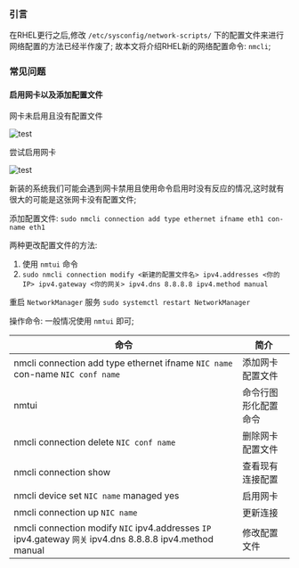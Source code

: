 ### 引言
在RHEL更行之后,修改 `/etc/sysconfig/network-scripts/` 下的配置文件来进行网络配置的方法已经半作废了;
故本文将介绍RHEL新的网络配置命令: `nmcli`;



### 常见问题
#### 启用网卡以及添加配置文件

网卡未启用且没有配置文件

![test](/annex/Pasted%20image%2020240725105304.png)

尝试启用网卡

![test](/annex/Pasted%20image%2020240725105551.png)

新装的系统我们可能会遇到网卡禁用且使用命令启用时没有反应的情况,这时就有很大的可能是这张网卡没有配置文件;

添加配置文件:
`sudo nmcli connection add type ethernet ifname eth1 con-name eth1`

两种更改配置文件的方法:
1. 使用 `nmtui` 命令
2. `sudo nmcli connection modify <新建的配置文件名> ipv4.addresses <你的IP> ipv4.gateway <你的网关> ipv4.dns 8.8.8.8 ipv4.method manual`

重启 `NetworkManager` 服务
`sudo systemctl restart NetworkManager`

操作命令:
一般情况使用 `nmtui` 即可;

| 命令                                                                                                      | 简介         |
| ------------------------------------------------------------------------------------------------------- | ---------- |
| nmcli connection add type ethernet ifname `NIC name` con-name `NIC conf name`                           | 添加网卡配置文件   |
| nmtui                                                                                                   | 命令行图形化配置命令 |
| nmcli connection delete `NIC conf name`                                                                 | 删除网卡配置文件   |
| nmcli connection show                                                                                   | 查看现有连接配置   |
| nmcli device set `NIC name` managed yes                                                                 | 启用网卡       |
| nmcli connection up `NIC name`                                                                          | 更新连接       |
| nmcli connection modify `NIC` ipv4.addresses `IP` ipv4.gateway `网关` ipv4.dns 8.8.8.8 ipv4.method manual | 修改配置文件     |

